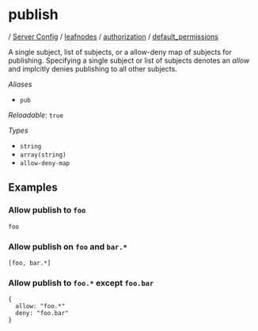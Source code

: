 # publish

/ [Server Config](/ref/config/index.md) / [leafnodes](/ref/config/leafnodes/index.md) / [authorization](/ref/config/leafnodes/authorization/index.md) / [default_permissions](/ref/config/leafnodes/authorization/default_permissions/index.md) 

A single subject, list of subjects, or a allow-deny map of
subjects for publishing. Specifying a single subject or list
of subjects denotes an *allow* and implcitly denies publishing
to all other subjects.

*Aliases*

- `pub`


*Reloadable*: `true`

*Types*

- `string`
- `array(string)`
- `allow-deny-map`


## Examples

### Allow publish to `foo`
```
foo
```
### Allow publish on `foo` and `bar.*`
```
[foo, bar.*]
```
### Allow publish to `foo.*` except `foo.bar`
```
{
  allow: "foo.*"
  deny: "foo.bar"
}
```

